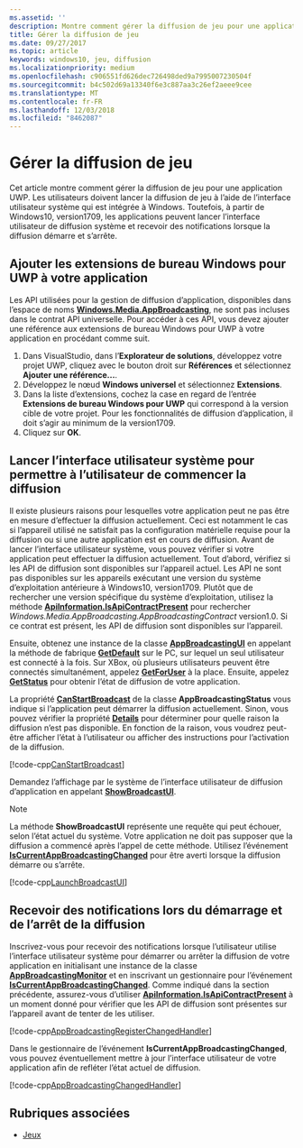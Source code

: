 ```yaml
---
ms.assetid: ''
description: Montre comment gérer la diffusion de jeu pour une application UWP.
title: Gérer la diffusion de jeu
ms.date: 09/27/2017
ms.topic: article
keywords: windows10, jeu, diffusion
ms.localizationpriority: medium
ms.openlocfilehash: c906551fd626dec726498ded9a7995007230504f
ms.sourcegitcommit: b4c502d69a13340f6e3c887aa3c26ef2aeee9cee
ms.translationtype: MT
ms.contentlocale: fr-FR
ms.lasthandoff: 12/03/2018
ms.locfileid: "8462087"
---
```

# <a name="manage-game-broadcasting"></a>Gérer la diffusion de jeu
Cet article montre comment gérer la diffusion de jeu pour une application UWP. Les utilisateurs doivent lancer la diffusion de jeu à l’aide de l’interface utilisateur système qui est intégrée à Windows. Toutefois, à partir de Windows10, version1709, les applications peuvent lancer l’interface utilisateur de diffusion système et recevoir des notifications lorsque la diffusion démarre et s’arrête.

## <a name="add-the-windows-desktop-extensions-for-the-uwp-to-your-app"></a>Ajouter les extensions de bureau Windows pour UWP à votre application
Les API utilisées pour la gestion de diffusion d’application, disponibles dans l’espace de noms **[Windows.Media.AppBroadcasting](https://docs.microsoft.com/uwp/api/windows.media.appbroadcasting)**, ne sont pas incluses dans le contrat API universelle. Pour accéder à ces API, vous devez ajouter une référence aux extensions de bureau Windows pour UWP à votre application en procédant comme suit.

1. Dans VisualStudio, dans l’**Explorateur de solutions**, développez votre projet UWP, cliquez avec le bouton droit sur **Références** et sélectionnez **Ajouter une référence...**. 
2. Développez le nœud **Windows universel** et sélectionnez **Extensions**.
3. Dans la liste d’extensions, cochez la case en regard de l’entrée **Extensions de bureau Windows pour UWP** qui correspond à la version cible de votre projet. Pour les fonctionnalités de diffusion d’application, il doit s’agir au minimum de la version1709.
4. Cliquez sur **OK**.

## <a name="launch-the-system-ui-to-allow-the-user-to-initiate-broadcasting"></a>Lancer l’interface utilisateur système pour permettre à l’utilisateur de commencer la diffusion
Il existe plusieurs raisons pour lesquelles votre application peut ne pas être en mesure d’effectuer la diffusion actuellement. Ceci est notamment le cas si l’appareil utilisé ne satisfait pas la configuration matérielle requise pour la diffusion ou si une autre application est en cours de diffusion. Avant de lancer l’interface utilisateur système, vous pouvez vérifier si votre application peut effectuer la diffusion actuellement. Tout d’abord, vérifiez si les API de diffusion sont disponibles sur l’appareil actuel. Les API ne sont pas disponibles sur les appareils exécutant une version du système d’exploitation antérieure à Windows10, version1709. Plutôt que de rechercher une version spécifique du système d’exploitation, utilisez la méthode **[ApiInformation.IsApiContractPresent](https://docs.microsoft.com/uwp/api/windows.foundation.metadata.apiinformation.isapicontractpresent)** pour rechercher *Windows.Media.AppBroadcasting.AppBroadcastingContract* version1.0. Si ce contrat est présent, les API de diffusion sont disponibles sur l’appareil.

Ensuite, obtenez une instance de la classe **[AppBroadcastingUI](https://docs.microsoft.com/uwp/api/windows.media.appbroadcasting.appbroadcastingui)** en appelant la méthode de fabrique **[GetDefault](https://docs.microsoft.com/uwp/api/windows.media.appbroadcasting.appbroadcastingui.GetDefault)** sur le PC, sur lequel un seul utilisateur est connecté à la fois. Sur XBox, où plusieurs utilisateurs peuvent être connectés simultanément, appelez **[GetForUser](https://docs.microsoft.com/uwp/api/windows.media.appbroadcasting.appbroadcastingui.getforuser)** à la place. Ensuite, appelez **[GetStatus](https://docs.microsoft.com/uwp/api/windows.media.appbroadcasting.appbroadcastingui.GetStatus)** pour obtenir l’état de diffusion de votre application.

La propriété **[CanStartBroadcast](https://docs.microsoft.com/uwp/api/windows.media.appbroadcasting.appbroadcastingstatus.CanStartBroadcast)** de la classe **AppBroadcastingStatus** vous indique si l’application peut démarrer la diffusion actuellement. Sinon, vous pouvez vérifier la propriété **[Details](https://docs.microsoft.com/uwp/api/windows.media.appbroadcasting.appbroadcastingstatus.Details)** pour déterminer pour quelle raison la diffusion n’est pas disponible. En fonction de la raison, vous voudrez peut-être afficher l’état à l’utilisateur ou afficher des instructions pour l’activation de la diffusion.

[!code-cpp[CanStartBroadcast](./code/AppBroadcast/cpp/AppBroadcastExampleApp/App.cpp#SnippetCanStartBroadcast)]

Demandez l’affichage par le système de l’interface utilisateur de diffusion d’application en appelant **[ShowBroadcastUI](https://docs.microsoft.com/uwp/api/windows.media.appbroadcasting.appbroadcastingui.ShowBroadcastUI)**.

> [!NOTE] 
> La méthode **ShowBroadcastUI** représente une requête qui peut échouer, selon l’état actuel du système. Votre application ne doit pas supposer que la diffusion a commencé après l’appel de cette méthode. Utilisez l’événement **[IsCurrentAppBroadcastingChanged](https://docs.microsoft.com/uwp/api/windows.media.appbroadcasting.appbroadcastingmonitor.IsCurrentAppBroadcastingChanged)** pour être averti lorsque la diffusion démarre ou s’arrête.

[!code-cpp[LaunchBroadcastUI](./code/AppBroadcast/cpp/AppBroadcastExampleApp/App.cpp#SnippetLaunchBroadcastUI)]

## <a name="receive-notifications-when-broadcasting-starts-and-stops"></a>Recevoir des notifications lors du démarrage et de l’arrêt de la diffusion
Inscrivez-vous pour recevoir des notifications lorsque l’utilisateur utilise l’interface utilisateur système pour démarrer ou arrêter la diffusion de votre application en initialisant une instance de la classe **[AppBroadcastingMonitor](https://docs.microsoft.com/uwp/api/windows.media.appbroadcasting.appbroadcastingmonitor)** et en inscrivant un gestionnaire pour l’événement **[IsCurrentAppBroadcastingChanged](https://docs.microsoft.com/uwp/api/windows.media.appbroadcasting.appbroadcastingmonitor.IsCurrentAppBroadcastingChanged)**. Comme indiqué dans la section précédente, assurez-vous d’utiliser **[ApiInformation.IsApiContractPresent](https://docs.microsoft.com/uwp/api/windows.foundation.metadata.apiinformation.isapicontractpresent)** à un moment donné pour vérifier que les API de diffusion sont présentes sur l’appareil avant de tenter de les utiliser. 

[!code-cpp[AppBroadcastingRegisterChangedHandler](./code/AppBroadcast/cpp/AppBroadcastExampleApp/App.cpp#SnippetAppBroadcastingRegisterChangedHandler)]

Dans le gestionnaire de l’événement **IsCurrentAppBroadcastingChanged**, vous pouvez éventuellement mettre à jour l’interface utilisateur de votre application afin de refléter l’état actuel de diffusion.

[!code-cpp[AppBroadcastingChangedHandler](./code/AppBroadcast/cpp/AppBroadcastExampleApp/App.cpp#SnippetAppBroadcastingChangedHandler)]

## <a name="related-topics"></a>Rubriques associées

* [Jeux](index.md)

 

 




